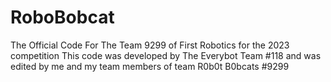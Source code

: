 # RoboBobcat
The Official Code For The Team 9299 of First Robotics for the 2023 competition
This code was developed by The Everybot Team #118 and was edited by me and my team members of team R0b0t B0bcats #9299
